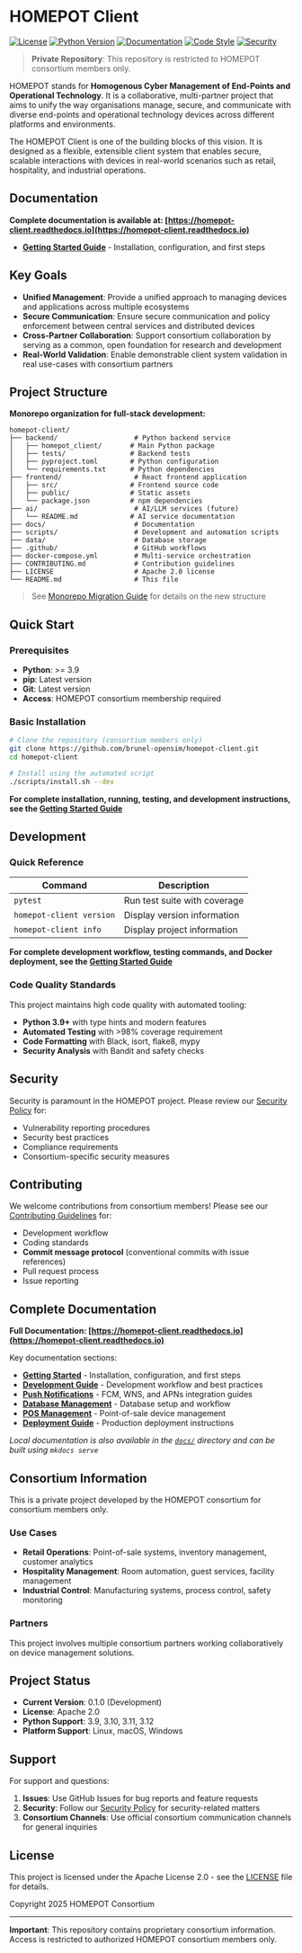 # HOMEPOT Client

[![License](https://img.shields.io/badge/License-Apache%202.0-blue.svg)](https://opensource.org/licenses/Apache-2.0)
[![Python Version](https://img.shields.io/badge/python-3.9%2B-brightgreen.svg)](https://python.org/)
[![Documentation](https://readthedocs.org/projects/homepot-client/badge/?version=latest)](https://homepot-client.readthedocs.io/en/latest/)
[![Code Style](https://img.shields.io/badge/code%20style-black%20%7C%20flake8-000000.svg)](https://github.com/psf/black)
[![Security](https://img.shields.io/badge/security-audit%20passing-green.svg)](https://github.com/brunel-opensim/homepot-client/actions/workflows/security-audit.yml)

> **Private Repository**: This repository is restricted to HOMEPOT consortium members only.

HOMEPOT stands for **Homogenous Cyber Management of End-Points and Operational Technology**.
It is a collaborative, multi-partner project that aims to unify the way organisations manage, secure, and communicate with diverse end-points and operational technology devices across different platforms and environments.

The HOMEPOT Client is one of the building blocks of this vision.
It is designed as a flexible, extensible client system that enables secure, scalable interactions with devices in real-world scenarios such as retail, hospitality, and industrial operations.

## Documentation

**Complete documentation is available at: [https://homepot-client.readthedocs.io](https://homepot-client.readthedocs.io)**

- **[Getting Started Guide](https://homepot-client.readthedocs.io/en/latest/getting-started/)** - Installation, configuration, and first steps

## Key Goals

- **Unified Management**: Provide a unified approach to managing devices and applications across multiple ecosystems
- **Secure Communication**: Ensure secure communication and policy enforcement between central services and distributed devices
- **Cross-Partner Collaboration**: Support consortium collaboration by serving as a common, open foundation for research and development
- **Real-World Validation**: Enable demonstrable client system validation in real use-cases with consortium partners

## Project Structure

**Monorepo organization for full-stack development:**

```text
homepot-client/
├── backend/                   # Python backend service
│   ├── homepot_client/       # Main Python package
│   ├── tests/                # Backend tests
│   ├── pyproject.toml        # Python configuration
│   └── requirements.txt      # Python dependencies
├── frontend/                  # React frontend application
│   ├── src/                  # Frontend source code
│   ├── public/               # Static assets
│   └── package.json          # npm dependencies
├── ai/                        # AI/LLM services (future)
│   └── README.md             # AI service documentation
├── docs/                      # Documentation
├── scripts/                   # Development and automation scripts
├── data/                      # Database storage
├── .github/                   # GitHub workflows
├── docker-compose.yml         # Multi-service orchestration
├── CONTRIBUTING.md            # Contribution guidelines
├── LICENSE                    # Apache 2.0 license
└── README.md                  # This file
```

> See [Monorepo Migration Guide](docs/monorepo-migration.md) for details on the new structure

## Quick Start

### Prerequisites

- **Python**: >= 3.9
- **pip**: Latest version  
- **Git**: Latest version
- **Access**: HOMEPOT consortium membership required

### Basic Installation

```bash
# Clone the repository (consortium members only)
git clone https://github.com/brunel-opensim/homepot-client.git
cd homepot-client

# Install using the automated script
./scripts/install.sh --dev
```

**For complete installation, running, testing, and development instructions, see the [Getting Started Guide](https://homepot-client.readthedocs.io/en/latest/getting-started/)**

## Development

### Quick Reference

| Command | Description |
|---------|-------------|
| `pytest` | Run test suite with coverage |
| `homepot-client version` | Display version information |
| `homepot-client info` | Display project information |

**For complete development workflow, testing commands, and Docker deployment, see the [Getting Started Guide](https://homepot-client.readthedocs.io/en/latest/getting-started/)**

### Code Quality Standards

This project maintains high code quality with automated tooling:

- **Python 3.9+** with type hints and modern features
- **Automated Testing** with >98% coverage requirement
- **Code Formatting** with Black, isort, flake8, mypy
- **Security Analysis** with Bandit and safety checks

## Security

Security is paramount in the HOMEPOT project. Please review our [Security Policy](SECURITY.md) for:

- Vulnerability reporting procedures
- Security best practices
- Compliance requirements
- Consortium-specific security measures

## Contributing

We welcome contributions from consortium members! Please see our [Contributing Guidelines](CONTRIBUTING.md) for:

- Development workflow
- Coding standards
- **Commit message protocol** (conventional commits with issue references)
- Pull request process
- Issue reporting

## Complete Documentation

**Full Documentation: [https://homepot-client.readthedocs.io](https://homepot-client.readthedocs.io)**

Key documentation sections:

- **[Getting Started](https://homepot-client.readthedocs.io/en/latest/getting-started/)** - Installation, configuration, and first steps
- **[Development Guide](https://homepot-client.readthedocs.io/en/latest/development-guide/)** - Development workflow and best practices
- **[Push Notifications](https://homepot-client.readthedocs.io/en/latest/push-notification/)** - FCM, WNS, and APNs integration guides
- **[Database Management](https://homepot-client.readthedocs.io/en/latest/database-management/)** - Database setup and workflow
- **[POS Management](https://homepot-client.readthedocs.io/en/latest/pos-management/)** - Point-of-sale device management
- **[Deployment Guide](https://homepot-client.readthedocs.io/en/latest/deployment-guide/)** - Production deployment instructions

*Local documentation is also available in the [`docs/`](docs/) directory and can be built using `mkdocs serve`*

## Consortium Information

This is a private project developed by the HOMEPOT consortium for consortium members only.

### Use Cases

- **Retail Operations**: Point-of-sale systems, inventory management, customer analytics
- **Hospitality Management**: Room automation, guest services, facility management
- **Industrial Control**: Manufacturing systems, process control, safety monitoring

### Partners

This project involves multiple consortium partners working collaboratively on device management solutions.

## Project Status

- **Current Version**: 0.1.0 (Development)
- **License**: Apache 2.0
- **Python Support**: 3.9, 3.10, 3.11, 3.12
- **Platform Support**: Linux, macOS, Windows

## Support

For support and questions:

1. **Issues**: Use GitHub Issues for bug reports and feature requests
2. **Security**: Follow our [Security Policy](SECURITY.md) for security-related matters
3. **Consortium Channels**: Use official consortium communication channels for general inquiries

## License

This project is licensed under the Apache License 2.0 - see the [LICENSE](LICENSE) file for details.

Copyright 2025 HOMEPOT Consortium

---

**Important**: This repository contains proprietary consortium information. Access is restricted to authorized HOMEPOT consortium members only.

